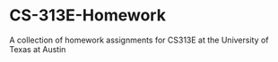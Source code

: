 # CS-313E-Homework
A collection of homework assignments for CS313E at the University of Texas at Austin
